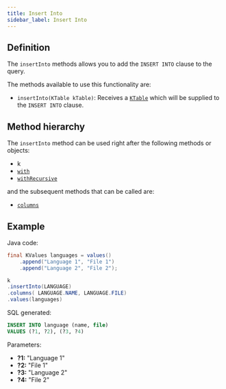```yaml
---
title: Insert Into
sidebar_label: Insert Into
---
```


## Definition

The `insertInto` methods allows you to add the `INSERT INTO` clause to the query.

The methods available to use this functionality are:

- `insertInto(KTable kTable)`: Receives a [`KTable`](/docs/delete-statement/delete-from/introduction#ktable-types) which will be supplied to the `INSERT INTO` clause.

## Method hierarchy

The `insertInto` method can be used right after the following methods or objects:

- k
- [`with`](/docs/insert-statement/with)
- [`withRecursive`](/docs/insert-statement/with)

and the subsequent methods that can be called are:

- [`columns`](/docs/insert-statement/columns/)

## Example

Java code:

```java
final KValues languages = values()
    .append("Language 1", "File 1")
    .append("Language 2", "File 2");

k
.insertInto(LANGUAGE)
.columns( LANGUAGE.NAME, LANGUAGE.FILE)
.values(languages)
```

SQL generated:

```sql
INSERT INTO language (name, file)
VALUES (?1, ?2), (?3, ?4)
```

Parameters:

- **?1:** "Language 1"
- **?2:** "File 1"
- **?3:** "Language 2"
- **?4:** "File 2"

